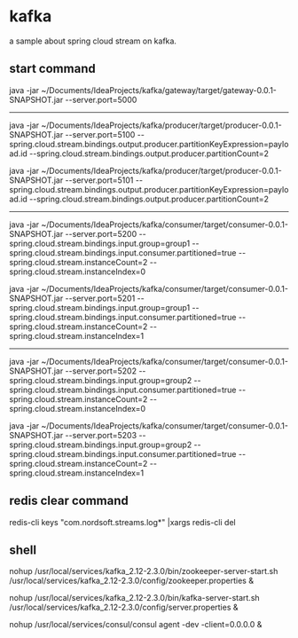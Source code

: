 # kafka
a sample about spring cloud stream on kafka.

## start command
java -jar  ~/Documents/IdeaProjects/kafka/gateway/target/gateway-0.0.1-SNAPSHOT.jar --server.port=5000  

----
java -jar  ~/Documents/IdeaProjects/kafka/producer/target/producer-0.0.1-SNAPSHOT.jar --server.port=5100  --spring.cloud.stream.bindings.output.producer.partitionKeyExpression=payload.id --spring.cloud.stream.bindings.output.producer.partitionCount=2

java -jar  ~/Documents/IdeaProjects/kafka/producer/target/producer-0.0.1-SNAPSHOT.jar --server.port=5101  --spring.cloud.stream.bindings.output.producer.partitionKeyExpression=payload.id --spring.cloud.stream.bindings.output.producer.partitionCount=2

----
java -jar  ~/Documents/IdeaProjects/kafka/consumer/target/consumer-0.0.1-SNAPSHOT.jar --server.port=5200  --spring.cloud.stream.bindings.input.group=group1 --spring.cloud.stream.bindings.input.consumer.partitioned=true  --spring.cloud.stream.instanceCount=2 --spring.cloud.stream.instanceIndex=0

java -jar  ~/Documents/IdeaProjects/kafka/consumer/target/consumer-0.0.1-SNAPSHOT.jar --server.port=5201  --spring.cloud.stream.bindings.input.group=group1 --spring.cloud.stream.bindings.input.consumer.partitioned=true  --spring.cloud.stream.instanceCount=2 --spring.cloud.stream.instanceIndex=1

----
java -jar  ~/Documents/IdeaProjects/kafka/consumer/target/consumer-0.0.1-SNAPSHOT.jar --server.port=5202  --spring.cloud.stream.bindings.input.group=group2 --spring.cloud.stream.bindings.input.consumer.partitioned=true  --spring.cloud.stream.instanceCount=2 --spring.cloud.stream.instanceIndex=0

java -jar  ~/Documents/IdeaProjects/kafka/consumer/target/consumer-0.0.1-SNAPSHOT.jar --server.port=5203  --spring.cloud.stream.bindings.input.group=group2 --spring.cloud.stream.bindings.input.consumer.partitioned=true  --spring.cloud.stream.instanceCount=2 --spring.cloud.stream.instanceIndex=1

## redis clear command
redis-cli keys "com.nordsoft.streams.log*" |xargs redis-cli del

## shell
nohup /usr/local/services/kafka_2.12-2.3.0/bin/zookeeper-server-start.sh /usr/local/services/kafka_2.12-2.3.0/config/zookeeper.properties &

nohup /usr/local/services/kafka_2.12-2.3.0/bin/kafka-server-start.sh /usr/local/services/kafka_2.12-2.3.0/config/server.properties &

nohup /usr/local/services/consul/consul agent -dev -client=0.0.0.0 &
